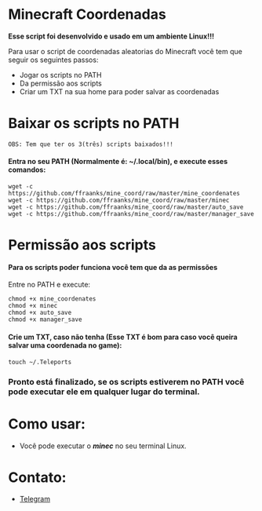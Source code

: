 # Minecraft Coordenadas

**Esse script foi desenvolvido e usado em um ambiente Linux!!!**

Para usar o script de coordenadas aleatorias do Minecraft você tem que seguir os seguintes passos:

- Jogar os scripts no PATH
- Da permissão aos scripts
- Criar um TXT na sua home para poder salvar as coordenadas

# Baixar os scripts no PATH

```
OBS: Tem que ter os 3(três) scripts baixados!!!
```

#### Entra no seu PATH (Normalmente é: ~/.local/bin), e execute esses comandos:
```
wget -c https://github.com/ffraanks/mine_coord/raw/master/mine_coordenates
wget -c https://github.com/ffraanks/mine_coord/raw/master/minec
wget -c https://github.com/ffraanks/mine_coord/raw/master/auto_save
wget -c https://github.com/ffraanks/mine_coord/raw/master/manager_save
```

# Permissão aos scripts

#### Para os scripts poder funciona você tem que da as permissões
Entre no PATH e execute:
```
chmod +x mine_coordenates
chmod +x minec
chmod +x auto_save
chmod +x manager_save
```

#### Crie um TXT, caso não tenha (Esse TXT é bom para caso você queira salvar uma coordenada no game):
```
touch ~/.Teleports
```

### Pronto está finalizado, se os scripts estiverem no PATH você pode executar ele em qualquer lugar do terminal.

# Como usar:

- Você pode executar o ***minec*** no seu terminal Linux.

# Contato:

- [Telegram](https://t.me/FranklinTech)
